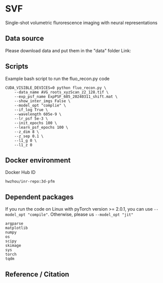 # SVF
Single-shot volumetric flurorescence imaging with neural representations

## Data source
Please download data and put them in the "data" folder
Link:

## Scripts
Example bash script to run the fluo_recon.py code
```
CUDA_VISIBLE_DEVICES=0 python fluo_recon.py \
    --data_name AVG_roots_xyzScan_z2_128.tif \
    --exp_psf_name ExpPSF_605_20240311_shift.mat \
    --show_inter_imgs False \
    --model_opt "complie" \
    --if_log True \
    --wavelength 605e-9 \
    --lr_psf 5e-3 \
    --init_epochs 100 \
    --learn_psf_epochs 100 \
    --z_dim 8 \
    --z_sep 0.1 \
    --l1_g 0 \
    --l1_z 0
```

## Docker environment
Docker Hub ID
```
hwzhou/inr-repo:3d-pfm
```

## Dependent packages
If you run the code on Linux with pyTorch version >= 2.0.1, you can use ```--model_opt "compile"```. Otherwise, please us ```--model_opt "jit"```
```
argparse
matplotlib
numpy
os
scipy
skimage
sys
torch
tqdm
```

## Reference / Citation







